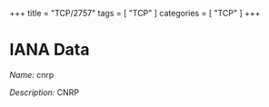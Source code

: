 +++
title = "TCP/2757"
tags = [ "TCP" ]
categories = [ "TCP" ]
+++

# IANA Data

_Name:_ cnrp

_Description:_ CNRP

